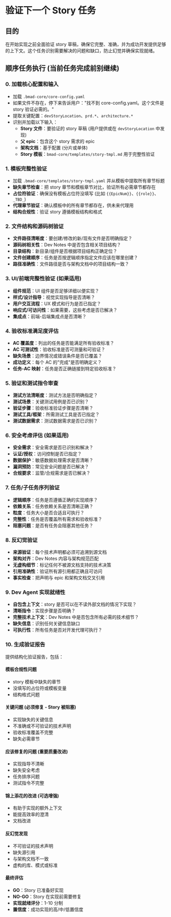 <!-- Powered by BMAD™ Core -->

# 验证下一个 Story 任务

## 目的

在开始实现之前全面验证 story 草稿，确保它完整、准确，并为成功开发提供足够的上下文。这个任务识别需要解决的问题和缺口，防止幻觉并确保实现就绪。

## 顺序任务执行 (当前任务完成前别继续)

### 0. 加载核心配置和输入

- 加载 `.bmad-core/core-config.yaml`
- 如果文件不存在，停下来告诉用户："找不到 core-config.yaml。这个文件是 story 验证必需的。"
- 提取关键配置：`devStoryLocation`、`prd.*`、`architecture.*`
- 识别并加载以下输入：
  - **Story 文件**：要验证的 story 草稿 (用户提供或在 `devStoryLocation` 中发现)
  - **父 epic**：包含这个 story 需求的 epic
  - **架构文档**：基于配置 (分片或单体)
  - **Story 模板**：`bmad-core/templates/story-tmpl.md` 用于完整性验证

### 1. 模板完整性验证

- 加载 `.bmad-core/templates/story-tmpl.yaml` 并从模板中提取所有章节标题
- **缺失章节检查**：把 story 章节和模板章节对比，验证所有必需章节都存在
- **占位符验证**：确保没有模板占位符没填写 (比如 `{{EpicNum}}`、`{{role}}`、`_TBD_`)
- **代理章节验证**：确认模板中的所有章节都存在，供未来代理用
- **结构合规性**：验证 story 遵循模板结构和格式

### 2. 文件结构和源码树验证

- **文件路径清晰度**：要创建/修改的新/现有文件是否明确指定？
- **源码树相关性**：Dev Notes 中是否包含相关项目结构？
- **目录结构**：新目录/组件是否根据项目结构正确定位？
- **文件创建顺序**：任务是否按逻辑顺序指定文件应该在哪里创建？
- **路径准确性**：文件路径是否与架构文档中的项目结构一致？

### 3. UI/前端完整性验证 (如果适用)

- **组件规范**：UI 组件是否足够详细以便实现？
- **样式/设计指导**：视觉实现指导是否清晰？
- **用户交互流程**：UX 模式和行为是否已指定？
- **响应式/可访问性**：如果需要，这些考虑是否已解决？
- **集成点**：前端-后端集成点是否清晰？

### 4. 验收标准满足度评估

- **AC 覆盖度**：列出的任务是否能满足所有验收标准？
- **AC 可测试性**：验收标准是否可测量和可验证？
- **缺失场景**：边界情况或错误条件是否已覆盖？
- **成功定义**：每个 AC 的"完成"是否明确定义？
- **任务-AC 映射**：任务是否正确链接到特定验收标准？

### 5. 验证和测试指令审查

- **测试方法清晰度**：测试方法是否明确指定？
- **测试场景**：关键测试用例是否已识别？
- **验证步骤**：验收标准验证步骤是否清晰？
- **测试工具/框架**：所需测试工具是否已指定？
- **测试数据需求**：测试数据需求是否已识别？

### 6. 安全考虑评估 (如果适用)

- **安全需求**：安全需求是否已识别和解决？
- **认证/授权**：访问控制是否已指定？
- **数据保护**：敏感数据处理需求是否清晰？
- **漏洞预防**：常见安全问题是否已解决？
- **合规要求**：监管/合规需求是否已解决？

### 7. 任务/子任务序列验证

- **逻辑顺序**：任务是否遵循正确的实现顺序？
- **依赖关系**：任务依赖关系是否清晰正确？
- **粒度**：任务大小是否合适且可执行？
- **完整性**：任务是否覆盖所有需求和验收标准？
- **阻塞问题**：是否有任务会阻塞其他任务？

### 8. 反幻觉验证

- **来源验证**：每个技术声明都必须可追溯到源文档
- **架构对齐**：Dev Notes 内容与架构规范匹配
- **无虚构细节**：标记任何不被源文档支持的技术决策
- **引用准确性**：验证所有源引用都正确且可访问
- **事实检查**：把声明与 epic 和架构文档交叉引用

### 9. Dev Agent 实现就绪性

- **自包含上下文**：story 是否可以在不读外部文档的情况下实现？
- **清晰指令**：实现步骤是否明确？
- **完整技术上下文**：Dev Notes 中是否包含所有必需的技术细节？
- **缺失信息**：识别任何关键信息缺口
- **可执行性**：所有任务是否对开发代理可执行？

### 10. 生成验证报告

提供结构化验证报告，包括：

#### 模板合规性问题

- story 模板中缺失的章节
- 没填写的占位符或模板变量
- 结构格式问题

#### 关键问题 (必须修复 - Story 被阻塞)

- 实现缺失的关键信息
- 不准确或不可验证的技术声明
- 验收标准覆盖不完整
- 缺失必需章节

#### 应该修复的问题 (重要质量改进)

- 实现指导不清晰
- 缺失安全考虑
- 任务排序问题
- 测试指令不完整

#### 锦上添花的改进 (可选增强)

- 有助于实现的额外上下文
- 能提高效率的澄清
- 文档改进

#### 反幻觉发现

- 不可验证的技术声明
- 缺失源引用
- 与架构文档不一致
- 虚构的库、模式或标准

#### 最终评估

- **GO**：Story 已准备好实现
- **NO-GO**：Story 在实现前需要修复
- **实现就绪评分**：1-10 分制
- **置信度**：成功实现的高/中/低置信度
